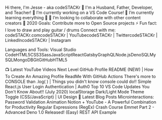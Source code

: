 Hi there, I'm Jesse - aka codeSTACKr 👋
I'm a Husband, Father, Developer, and Teacher!
🔭 I’m currently working on a VS Code Course!
🌱 I’m currently learning everything 🤣
👯 I’m looking to collaborate with other content creators
🥅 2020 Goals: Contribute more to Open Source projects
⚡ Fun fact: I love to draw and play guitar / drums
Connect with me:
codeSTACKr.comcodeSTACKr | YouTubecodeSTACKr | TwittercodeSTACKr | LinkedIncodeSTACKr | Instagram


Languages and Tools:
Visual Studio CodeHTML5CSS3SassJavaScriptReactGatsbyGraphQLNode.jsDenoSQLMySQLMongoDBGitGitHubHTML5



📺 Latest YouTube Videos
Next Level GitHub Profile README (NEW) | How To Create An Amazing Profile ReadMe With GitHub Actions
There's more to CONSOLE than .log( ) | Things you didn't know console could do!!
Simple React.js User Login Authentication | Auth0
Top 10 VS Code Updates You Don't Know About!! (July 2020)
localStorage Dark/Light Mode Theme Toggle (CSS/JavaScript) | UI Design
📕 Latest Blog Posts
Microinteractions: Password Validation Animation
Notion + YouTube - A Powerful Combination for Productivity
Regular Expressions (RegEx) Crash Course
Emmet Part 2 - Advanced
Deno 1.0 Released! (Easy) REST API Example
